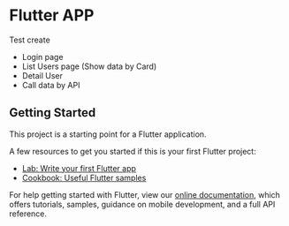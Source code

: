 <h1>Flutter APP</h1>

<p>Test create</p>
<ul>
  <li>Login page</li>
  <li>List Users page (Show data by Card)</li>
  <li>Detail User</li>
  <li>Call data by API</li>
</ul>  


## Getting Started

This project is a starting point for a Flutter application.

A few resources to get you started if this is your first Flutter project:

- [Lab: Write your first Flutter app](https://flutter.dev/docs/get-started/codelab)
- [Cookbook: Useful Flutter samples](https://flutter.dev/docs/cookbook)

For help getting started with Flutter, view our
[online documentation](https://flutter.dev/docs), which offers tutorials,
samples, guidance on mobile development, and a full API reference.
